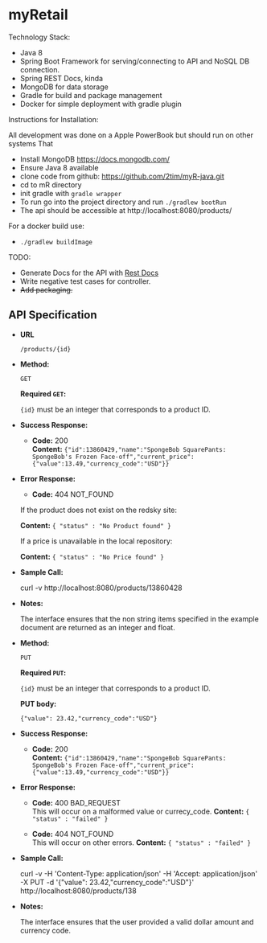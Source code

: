 # myRetail

Technology Stack:

  * Java 8
  * Spring Boot Framework for serving/connecting to API and NoSQL DB connection.
  * Spring REST Docs, kinda
  * MongoDB for data storage
  * Gradle for build and package management
  * Docker for simple deployment with gradle plugin


Instructions for Installation:

All development was done on a Apple PowerBook but should run on other systems That

  * Install MongoDB https://docs.mongodb.com/
  * Ensure Java 8 available
  * clone code from github: https://github.com/2tim/myR-java.git
  * cd to mR directory
  * init gradle with `gradle wrapper`
  * To run go into the project directory and run `./gradlew bootRun`
  * The api should be accessible at http://localhost:8080/products/
  
  For a docker build use:
  * `./gradlew buildImage`

TODO:

  * Generate Docs for the API with [Rest Docs](https://espressoprogrammer.com/spring-rest-docs-example-2/)
  * Write negative test cases for controller.
  * ~~Add packaging.~~

**API Specification**
----

* **URL**

  `/products/{id}`

* **Method:**


  `GET`


   **Required `GET`:**

   `{id}` must be an integer that corresponds to a product ID.

* **Success Response:**

  * **Code:** 200 <br />
    **Content:** `{"id":13860429,"name":"SpongeBob SquarePants: SpongeBob's Frozen Face-off","current_price":{"value":13.49,"currency_code":"USD"}}`

* **Error Response:**

  * **Code:** 404 NOT_FOUND <br />

  If the product does not exist on the redsky site: <br />

    **Content:** `{ "status" : "No Product found" }` <br />

  If a price is unavailable in the local repository: <br />

    **Content:** `{ "status" : "No Price found" }` <br />

* **Sample Call:**

  curl -v http://localhost:8080/products/13860428

* **Notes:**

  The interface ensures that the non string items specified in the example document are returned as an integer and float.

* **Method:**


  `PUT`


   **Required `PUT`:**

   `{id}` must be an integer that corresponds to a product ID.

   **PUT body:**

   `{"value": 23.42,"currency_code":"USD"}`

* **Success Response:**

  * **Code:** 200 <br />
    **Content:** `{"id":13860429,"name":"SpongeBob SquarePants: SpongeBob's Frozen Face-off","current_price":{"value":13.49,"currency_code":"USD"}}`

* **Error Response:**


  * **Code:** 400 BAD_REQUEST <br />
  This will occur on a malformed value or currecy_code.
    **Content:** `{ "status" : "failed" }`

  * **Code:** 404 NOT_FOUND <br />
  This will occur on other errors.
    **Content:** `{ "status" : "failed" }`


* **Sample Call:**

  curl -v -H 'Content-Type: application/json' -H 'Accept: application/json' -X PUT -d '{"value": 23.42,"currency_code":"USD"}' http://localhost:8080/products/138

* **Notes:**

  The interface ensures that the user provided a valid dollar amount and currency code.

